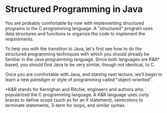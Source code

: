# Structured Programming in Java

You are probably comfortable by now with implementing structured programs
in the C programming language. A "structured" program uses data structures
and functions to organize the code to implement the requirements.

To help you with the transition to Java, let's first see how to do the
structured programming techniques with which you should already be familiar
in the Java programming language. Since both languages are K&R* based,
you should find Java to be very similar, though not identical, to C.

Once you are comfortable with Java, and starting next lecture, 
we'll begin to learn a new *paradigm* or style of programming 
called "object-oriented".

*K&R stands for Kernighan and Ritchie, engineers and authors who popularized
the C programming language. A K&R language uses curly braces to define scope
(such as for an if statement), semicolons to terminate statements, 
3-term for loops, and similar syntax.

